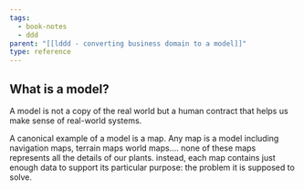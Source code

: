 ```yaml
---
tags:
  - book-notes
  - ddd
parent: "[[lddd - converting business domain to a model]]"
type: reference
---
```

## What is a model?
A model is not a copy of the real world but a human contract that helps us make sense of real-world systems.

A canonical example of a model is a map. Any map is a model including navigation maps, terrain maps world maps....
none of these maps represents all the details of our plants. instead, each map contains just enough data to support its particular purpose: the problem it is supposed to solve.